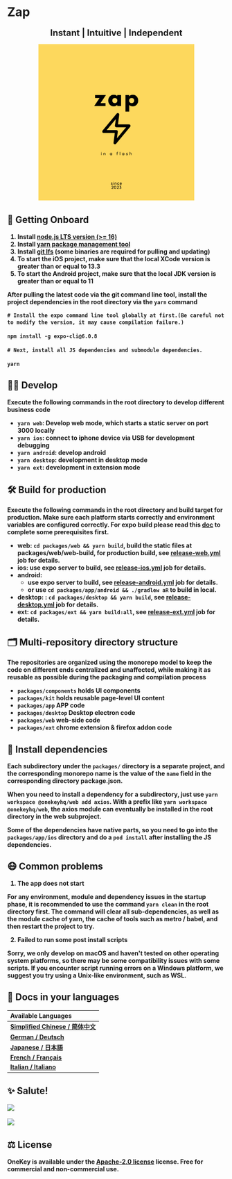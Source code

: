 # Zap

<div style="margin: auto; text-align: center; font-size: 20px;">
  <strong>Instant | Intuitive | Independent<strong>
</div>

<p align="center">
  <img width==360 height=360 src="./docs/zap-logo.png">
</p>

## 🚀 Getting Onboard

1. Install [node.js LTS version (>= 16)](https://nodejs.org/en/)
2. Install [yarn package management tool](https://yarnpkg.com/)
3. Install [git lfs](https://git-lfs.github.com/) (some binaries are required for pulling and updating)
4. To start the iOS project, make sure that the local XCode version is greater than or equal to 13.3
5. To start the Android project, make sure that the local JDK version is greater than or equal to 11

After pulling the latest code via the git command line tool, install the project dependencies in the root directory via the `yarn` command

```
# Install the expo command line tool globally at first.(Be careful not to modify the version, it may cause compilation failure.)

npm install -g expo-cli@6.0.8

# Next, install all JS dependencies and submodule dependencies.

yarn
```

## 🧑‍💻 Develop

Execute the following commands in the root directory to develop different business code

- `yarn web`: Develop web mode, which starts a static server on port 3000 locally
- `yarn ios`: connect to iphone device via USB for development debugging
- `yarn android`: develop android
- `yarn desktop`: development in desktop mode
- `yarn ext`: development in extension mode

## 🛠 Build for production

Execute the following commands in the root directory and build target for production. Make sure each platform starts correctly and environment variables are configured correctly. For expo build please read this [doc](https://docs.expo.dev/build/setup/) to **complete some prerequisites first**.

- web: `cd packages/web && yarn build`, build the static files at packages/web/web-build, for production build, see [release-web.yml](./.github/workflows/release-web.yml) job for details.
- ios: use expo server to build, see [release-ios.yml](./.github/workflows/release-ios.yml) job for details.
- android:
  - use expo server to build, see [release-android.yml](./.github/workflows/release-android.yml) job for details.
  - or use `cd packages/app/android && ./gradlew aR` to build in local.
- desktop: : `cd packages/desktop && yarn build`, see [release-desktop.yml](./.github/workflows/release-desktop.yml) job for details.
- ext: `cd packages/ext && yarn build:all`, see [release-ext.yml](./.github/workflows/release-ext.yml) job for details.

## 🗂 Multi-repository directory structure

The repositories are organized using the monorepo model to keep the code on different ends centralized and unaffected, while making it as reusable as possible during the packaging and compilation process

- `packages/components` holds UI components
- `packages/kit` holds reusable page-level UI content
- `packages/app` APP code
- `packages/desktop` Desktop electron code
- `packages/web` web-side code
- `packages/ext` chrome extension & firefox addon code

## 🧲 Install dependencies

Each subdirectory under the `packages/` directory is a separate project, and the corresponding monorepo name is the value of the `name` field in the corresponding directory **package.json**.

When you need to install a dependency for a subdirectory, just use `yarn workspace @onekeyhq/web add axios`. With a prefix like `yarn workspace @onekeyhq/web`, the axios module can eventually be installed in the root directory in the web subproject.

Some of the dependencies have native parts, so you need to go into the `packages/app/ios` directory and do a `pod install` after installing the JS dependencies.

## 😷 Common problems

1. The app does not start

For any environment, module and dependency issues in the startup phase, it is recommended to use the command `yarn clean` in the root directory first. The command will clear all sub-dependencies, as well as the module cache of yarn, the cache of tools such as metro / babel, and then restart the project to try.

2. Failed to run some post install scripts

Sorry, we only develop on macOS and haven't tested on other operating system platforms, so there may be some compatibility issues with some scripts. If you encounter script running errors on a Windows platform, we suggest you try using a Unix-like environment, such as WSL.

## 💬 Docs in your languages

| Available Languages                                        |
| :--------------------------------------------------------- |
| [Simplified Chinese / 简体中文](docs/i18n/README.zh-cn.md) |
| [German / Deutsch](docs/i18n/README.de.md)                 |
| [Japanese / 日本語](docs/i18n/README.jp.md)                |
| [French / Français](docs/i18n/README.fr.md)                |
| [Italian / Italiano](docs/i18n/README.it.md)               |

## ✨ Salute!

[![](https://img.shields.io/github/contributors-anon/OneKeyHQ/app-monorepo?style=for-the-badge&labelColor=000)](https://github.com/OneKeyHQ/app-monorepo/graphs/contributors)

<a href="https://github.com/onekeyhq/app-monorepo/graphs/contributors">
  <img src="https://contrib.rocks/image?repo=onekeyhq/app-monorepo&max=240&columns=24"/>
</a>

## ⚖️ License

OneKey is available under the [Apache-2.0 license](https://github.com/OneKeyHQ/app-monorepo/blob/onekey/LICENSE) license.
Free for commercial and non-commercial use.
